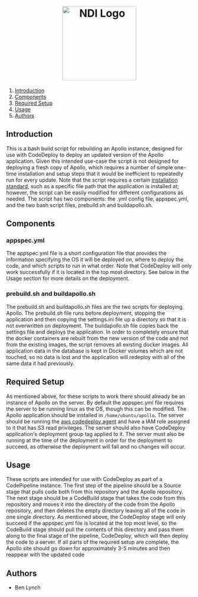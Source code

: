 <h1 align="center">
  <a href="https://www.ndi.org/"><img src="https://www.ndi.org/sites/all/themes/ndi/images/NDI_logo_svg.svg" alt="NDI Logo" width="200"></a>
</h1>

1. [Introduction](#introduction)
1. [Components](#components)
1. [Required Setup](#required-setup)
1. [Usage](#usage)
1. [Authors](#authors)

## Introduction

This is a bash build script for rebuilding an Apollo instance, designed for use with CodeDeploy to deploy an updated version of the Apollo application. Given this intended use-case the script is not designed for deploying a fresh copy of Apollo, which requires a number of simple one-time installation and setup steps that it would be inefficient to repeatedly run for every update. Note that the script requires a certain [installation standard](#required-setup), such as a specific file path that the application is installed at; however, the script can be easily modified for different configurations as needed. The script has two components: the .yml config file, appspec.yml, and the two bash script files, prebuild.sh and buildapollo.sh.


## Components

### appspec.yml

The appspec.yml file is a short configuration file that provides the information specifying the OS it will be deployed on, where to deploy the code, and which scripts to run in what order. Note that CodeDeploy will only work successfully if it is located in the top most directory. See below in the Usage section for more details on the deployment.

### prebuild.sh and buildapollo.sh

The prebuild.sh and buildapollo.sh files are the two scripts for deploying Apollo. The prebuild.sh file runs before deployment, stopping the application and then copying the settings.ini file up a directory so that it is not overwritten on deployment. The buildapollo.sh file copies back the settings file and deploys the application. In order to completely ensure that the docker containers are rebuilt from the new version of the code and not from the existing images, the script removes all existing docker images. All application data in the database is kept in Docker volumes which are not touched, so no data is lost and the application will redeploy with all of the same data it had previously.

## Required Setup

As mentioned above, for these scripts to work there should already be an instance of Apollo on the server. By default the appspec.yml file requires the server to be running linux as the OS, though this can be modified. The Apollo application should be installed in `/home/ubuntu/apollo`. The server should be running the [aws codedeploy agent](https://docs.aws.amazon.com/codedeploy/latest/userguide/codedeploy-agent-operations-install-cli.html) and have a IAM role assigned to it that has S3 read privileges. The server should also have CodeDeploy application's deployment group tag applied to it. The server must also be running at the time of the deployment in order for the deployment to succeed, as otherwise the deployment will fail and no changes will occur.

## Usage

These scripts are intended for use with CodeDeploy as part of a CodePipeline instance. The first step of the pipeline should be a Source stage that pulls code both from this repository and the Apollo repository. The next stage should be a CodeBuild stage that takes the code from this repository and moves it into the directory of the code from the Apollo repository, and then deletes the empty directory leaving all of the code in one single directory. As mentioned above, the CodeDeploy stage will only succeed if the appspec.yml file is located at the top most level, so the CodeBuild stage should pull the contents of this directory and pass them along to the final stage of the pipeline, CodeDeploy, which will then deploy the code to a server. If all parts of the required setup are complete, the Apollo site should go down for approximately 3-5 minutes and then reappear with the updated code

## Authors
* Ben Lynch
